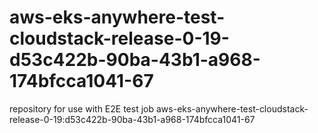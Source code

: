 # aws-eks-anywhere-test-cloudstack-release-0-19-d53c422b-90ba-43b1-a968-174bfcca1041-67
repository for use with E2E test job aws-eks-anywhere-test-cloudstack-release-0-19:d53c422b-90ba-43b1-a968-174bfcca1041-67
